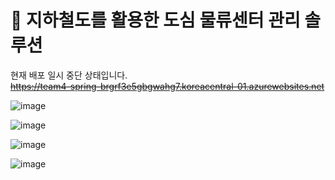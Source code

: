 # 🚟 지하철도를 활용한 도심 물류센터 관리 솔루션

현재 배포 일시 중단 상태입니다. \
~~https://team4-spring-brgrf3e5gbgwahg7.koreacentral-01.azurewebsites.net~~

![image](https://github.com/user-attachments/assets/10ad9dfb-4520-4792-833e-954e1de5fe50)

![image](https://github.com/user-attachments/assets/36341c4e-17c8-4fd4-9041-a0b2ac71581d)

![image](https://github.com/user-attachments/assets/3d614070-2d76-4cb9-a824-2c9fe15fefd8)

![image](https://github.com/user-attachments/assets/03aab080-9681-4cd2-93da-065f457678b2)


<!--

**Here are some ideas to get you started:**

🙋‍♀️ A short introduction - what is your organization all about?
🌈 Contribution guidelines - how can the community get involved?
👩‍💻 Useful resources - where can the community find your docs? Is there anything else the community should know?
🍿 Fun facts - what does your team eat for breakfast?
🧙 Remember, you can do mighty things with the power of [Markdown](https://docs.github.com/github/writing-on-github/getting-started-with-writing-and-formatting-on-github/basic-writing-and-formatting-syntax)
-->
